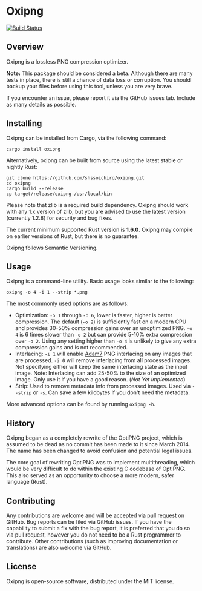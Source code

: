 # Oxipng

[![Build Status](https://travis-ci.org/shssoichiro/oxipng.svg)](https://travis-ci.org/shssoichiro/oxipng)

## Overview

Oxipng is a lossless PNG compression optimizer.

**Note:** This package should be considered a beta. Although there are many tests in place,
there is still a chance of data loss or corruption. You should backup your files before
using this tool, unless you are very brave.

If you encounter an issue, please report it via the GitHub issues tab. Include as many details
as possible.

## Installing

Oxipng can be installed from Cargo, via the following command:
```
cargo install oxipng
```

Alternatively, oxipng can be built from source using the latest stable or nightly Rust:
```
git clone https://github.com/shssoichiro/oxipng.git
cd oxipng
cargo build --release
cp target/release/oxipng /usr/local/bin
```

Please note that zlib is a required build dependency. Oxipng should work with any 1.x version of zlib,
but you are advised to use the latest version (currently 1.2.8) for security and bug fixes.

The current minimum supported Rust version is **1.6.0**. Oxipng may compile on earlier versions of Rust,
but there is no guarantee.

Oxipng follows Semantic Versioning.

## Usage

Oxipng is a command-line utility. Basic usage looks similar to the following:

```
oxipng -o 4 -i 1 --strip *.png
```

The most commonly used options are as follows:
* Optimization: `-o 1` through `-o 6`, lower is faster, higher is better compression.
The default (`-o 2`) is sufficiently fast on a modern CPU and provides 30-50% compression
gains over an unoptimized PNG. `-o 4` is 6 times slower than `-o 2` but can provide 5-10%
extra compression over `-o 2`. Using any setting higher than `-o 4` is unlikely
to give any extra compression gains and is not recommended.
* Interlacing: `-i 1` will enable [Adam7](https://en.wikipedia.org/wiki/Adam7_algorithm)
PNG interlacing on any images that are processed. `-i 0` will remove interlacing from all
processed images. Not specifying either will keep the same interlacing state as the
input image. Note: Interlacing can add 25-50% to the size of an optimized image. Only use
it if you have a good reason. (*Not Yet Implemented*)
* Strip: Used to remove metadata info from processed images. Used via `--strip` or `-s`.
Can save a few kilobytes if you don't need the metadata.

More advanced options can be found by running `oxipng -h`.

## History

Oxipng began as a completely rewrite of the OptiPNG project,
which is assumed to be dead as no commit has been made to it since March 2014.
The name has been changed to avoid confusion and potential legal issues.

The core goal of rewriting OptiPNG was to implement multithreading,
which would be very difficult to do within the existing C codebase of OptiPNG.
This also served as an opportunity to choose a more modern, safer language (Rust).

## Contributing

Any contributions are welcome and will be accepted via pull request on GitHub. Bug reports can be
filed via GitHub issues. If you have the capability to submit a fix with the bug report, it is
preferred that you do so via pull request, however you do not need to be a Rust programmer to
contribute. Other contributions (such as improving documentation or translations) are also
welcome via GitHub.

## License

Oxipng is open-source software, distributed under the MIT license.
